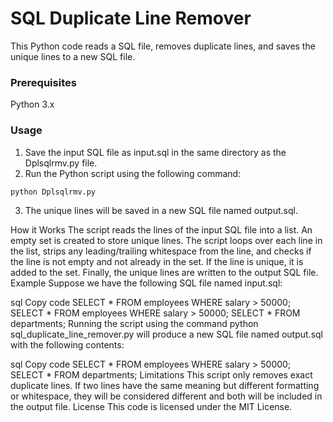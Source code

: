 # SQL Duplicate Line Remover

This Python code reads a SQL file, removes duplicate lines, and saves the unique lines to a new SQL file.

<h3>Prerequisites</h3>
Python 3.x

<h3>Usage</h3>

1. Save the input SQL file as input.sql in the same directory as the Dplsqlrmv.py file.
2. Run the Python script using the following command:

```sh
python Dplsqlrmv.py
```

3. The unique lines will be saved in a new SQL file named output.sql.

How it Works
The script reads the lines of the input SQL file into a list.
An empty set is created to store unique lines.
The script loops over each line in the list, strips any leading/trailing whitespace from the line, and checks if the line is not empty and not already in the set.
If the line is unique, it is added to the set.
Finally, the unique lines are written to the output SQL file.
Example
Suppose we have the following SQL file named input.sql:

sql
Copy code
SELECT *
FROM employees
WHERE salary > 50000;
SELECT *
FROM employees
WHERE salary > 50000;
SELECT *
FROM departments;
Running the script using the command python sql_duplicate_line_remover.py will produce a new SQL file named output.sql with the following contents:

sql
Copy code
SELECT *
FROM employees
WHERE salary > 50000;
SELECT *
FROM departments;
Limitations
This script only removes exact duplicate lines. If two lines have the same meaning but different formatting or whitespace, they will be considered different and both will be included in the output file.
License
This code is licensed under the MIT License.
